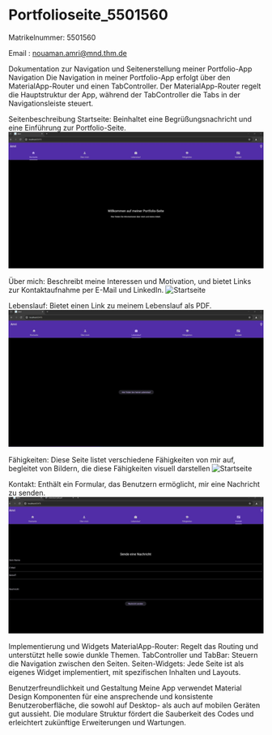 # Portfolioseite_5501560

Matrikelnummer: 5501560

Email : nouaman.amri@mnd.thm.de


Dokumentation zur Navigation und Seitenerstellung meiner Portfolio-App
Navigation
Die Navigation in meiner Portfolio-App erfolgt über den MaterialApp-Router und einen TabController. Der MaterialApp-Router regelt die Hauptstruktur der App, während der TabController die Tabs in der Navigationsleiste steuert.

Seitenbeschreibung
Startseite: Beinhaltet eine Begrüßungsnachricht und eine Einführung zur Portfolio-Seite.
![Startseite](lib/Screenshots/Startseite.jpg)

Über mich: Beschreibt meine Interessen und Motivation, und bietet Links zur Kontaktaufnahme per E-Mail und LinkedIn.
![Startseite](lib/Screenshots/Übermich.jpg)

Lebenslauf: Bietet einen Link zu meinem Lebenslauf als PDF.
![Startseite](lib/Screenshots/Lebenslauf.jpg)

Fähigkeiten: Diese Seite listet verschiedene Fähigkeiten von mir auf, begleitet von Bildern, die diese Fähigkeiten visuell darstellen
![Startseite](lib/Screenshots/Fähigkeiten.jpg)

Kontakt: Enthält ein Formular, das Benutzern ermöglicht, mir eine Nachricht zu senden.
![Startseite](lib/Screenshots/Kontakt.jpg)

Implementierung und Widgets
MaterialApp-Router: Regelt das Routing und unterstützt helle sowie dunkle Themen.
TabController und TabBar: Steuern die Navigation zwischen den Seiten.
Seiten-Widgets: Jede Seite ist als eigenes Widget implementiert, mit spezifischen Inhalten und Layouts.

Benutzerfreundlichkeit und Gestaltung
Meine App verwendet Material Design Komponenten für eine ansprechende und konsistente Benutzeroberfläche, die sowohl auf Desktop- als auch auf mobilen Geräten gut aussieht. Die modulare Struktur fördert die Sauberkeit des Codes und erleichtert zukünftige Erweiterungen und Wartungen.

